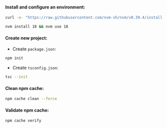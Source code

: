 #### Install and configure an environment:
```bash
curl -o- "https://raw.githubusercontent.com/nvm-sh/nvm/v0.39.4/install.sh" | bash
```
```bash
nvm install 18 && nvm use 18
```

#### Create new project:
- Create `package.json`:
```bash
npm init
```
- Create `tsconfig.json`:
```bash
tsc --init
```

#### Clean npm cache:
```bash
npm cache clean --force
```

#### Validate npm cache:
```bash
npm cache verify
```

